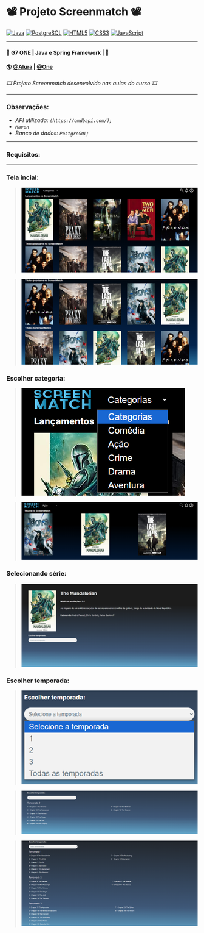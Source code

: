 # 📽️ Projeto Screenmatch 📽️


[![Java](https://img.shields.io/badge/Java-ED8B00?style=for-the-badge&logo=openjdk&logoColor=white)]()
[![PostgreSQL](https://img.shields.io/badge/PostgreSQL-316192?style=for-the-badge&logo=postgresql&logoColor=white)]()
[![HTML5](https://img.shields.io/badge/HTML5-E34F26?style=for-the-badge&logo=html5&logoColor=white)]()
[![CSS3](https://img.shields.io/badge/CSS3-1572B6?style=for-the-badge&logo=css3&logoColor=white)]()
[![JavaScript](https://img.shields.io/badge/JavaScript-F7DF1E?style=for-the-badge&logo=javascript&logoColor=black)]()

---
#### 🚩 G7 ONE | Java e Spring Framework | 🚩
#### 🌎 [@Alura](https://www.alura.com.br/) | [@One](https://www.oracle.com/br/)<br>

*🎞️️ Projeto Screenmatch desenvolvido nas aulas do curso 🎞️️*

---
### Observações:
- _API utilizada: `(https://omdbapi.com/)`;_
- _`Maven`_
- _Banco de dados: `PostgreSQL`;_

---
### Requisitos:


---
### Tela incial:

> <img src="src/assets/telaInicial.png">

> <img src="src/assets/telaInicial2.png">

### Escolher categoria:

> <img src="src/assets/categorias.png">

> <img src="src/assets/categoriaSelecionada.png">

### Selecionando série:

> <img src="src/assets/serieSelecionada.png">

### Escolher temporada:

> <img src="src/assets/escolherTemporada.png">

> <img src="src/assets/temporadaEscolhida.png">

> <img src="src/assets/todasTemporadas.png">